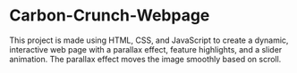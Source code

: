 # Carbon-Crunch-Webpage
This project is made using HTML, CSS, and JavaScript to create a dynamic, interactive web page with a parallax effect, feature highlights, and a slider animation. The parallax effect moves the image smoothly based on scroll.
